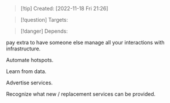 >[!tip] Created: [2022-11-18 Fri 21:26]

>[!question] Targets: 

>[!danger] Depends: 

pay extra to have someone else manage all your interactions with infrastructure.

Automate hotspots.

Learn from data.

Advertise services.

Recognize what new / replacement services can be provided.